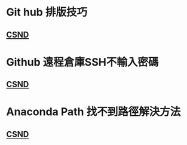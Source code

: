 Git hub 排版技巧
===============
[CSND](https://blog.csdn.net/u012067966/article/details/50736647)
------
Github 遠程倉庫SSH不輸入密碼
==========================
[CSND](https://blog.csdn.net/u013647382/article/details/47832559)
--------
Anaconda Path 找不到路徑解決方法
=============================
[CSND](https://blog.csdn.net/H_O_W_E/article/details/78494131)
-------